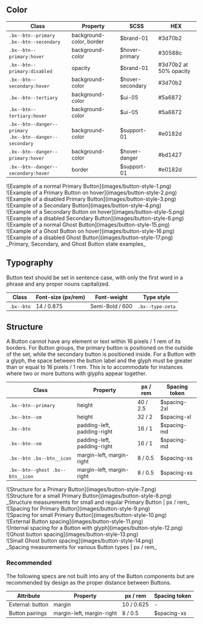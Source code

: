 ## Color

| Class                                                          | Property                 | SCSS                  | HEX                   |
|----------------------------------------------------------------|--------------------------|-----------------------|-----------------------|
| `.bx--btn--primary` </br> `.bx--btn--secondary`                | background-color, border | $brand-01             | #3d70b2               |
| `.bx--btn--primary:hover`                                      | background-color         | $hover-primary        | #30588c               |
| `.bx--btn--primary:disabled`                                   | opacity                  | $brand-01             | #3d70b2 at 50% opacity|
| `.bx--btn--secondary:hover`                                    | background-color         | $hover-secondary      | #3d70b2               |
| `.bx--btn--tertiary`                                           | background-color         | $ui-05                | #5a6872               |
| `.bx--btn--tertiary:hover`                                     | background-color         | $ui-05                | #5a6872               |
| `.bx--btn--danger--primary`</br> `.bx--btn--danger--secondary` | background-color         | $support-01           | #e0182d               |
| `.bx--btn--danger--primary:hover`                              | background-color         | $hover-danger         | #bd1427               |   
| `.bx--btn--danger--secondary:hover`                            | border                   | $support-01           | #e0182d               |


<div data-insert-component="ImageGrid">
  <div>
    ![Example of a normal Primary Button](images/button-style-1.png)
  </div>
  <div>
    ![Example of a Primary Button on hover](images/button-style-2.png)
  </div>
  <div>
    ![Example of a disabled Primary Button](images/button-style-3.png)
  </div>
  <div>
    ![Example of a Secondary Button](images/button-style-4.png)
  </div>
  <div>
    ![Example of a Secondary Button on hover](images/button-style-5.png)
  </div>
  <div>
    ![Example of a disabled Secondary Button](images/button-style-6.png)
  </div>
  <div>
    ![Example of a normal Ghost Button](images/button-style-15.png)
  </div>
  <div>
    ![Example of a Ghost Button on hover](images/button-style-16.png)
  </div>
  <div>
    ![Example of a disabled Ghost Button](images/button-style-17.png)
  </div>
</div>
_Primary, Secondary, and Ghost Button state examples_



## Typography

Button text should be set in sentence case, with only the first word in a phrase and any proper nouns capitalized.

| Class          | Font-size (px/rem) | Font-weight     | Type style       |
|----------------|--------------------|-----------------|------------------|
|`.bx--btn`      | 14 / 0.875         | Semi-Bold / 600 | `.bx--type-zeta` |

## Structure

A Button cannot have any element or text within 16 pixels / 1 rem of its borders. For Button groups, the primary button is positioned on the outside of the set, while the secondary button is positioned inside. For a Button with a glyph, the space between the button label and the glyph must be greater than or equal to 16 pixels / 1 rem. This is to accommodate for instances where two or more buttons with glyphs appear together.

| Class                           | Property                     | px / rem | Spacing token |
|---------------------------------|------------------------------|----------|---------------|
| `.bx--btn--primary`             | height                       | 40 / 2.5 | $spacing-2xl  |
| `.bx--btn--sm`                  | height                       | 32 / 2   | $spacing-xl   |
| `.bx--btn`                      | padding-left, padding-right  | 16 / 1   | $spacing-md   |
| `.bx--btn--sm`                  | padding-left, padding-right  | 16 / 1   | $spacing-md   |
| `.bx--btn .bx--btn__icon`       | margin-left, margin-right    | 8  / 0.5 | $spacing-xs   |
| `.bx--btn--ghost .bx--btn__icon`| margin-left, margin-right    | 8  / 0.5 | $spacing-xs   |




<div data-insert-component="ImageGrid">
  <div>
    ![Structure for a Primary Button](images/button-style-7.png)
  </div>
  <div>
    ![Structure for a small Primary Button](images/button-style-8.png)
  </div>
</div>
_Structure measurements for small and regular Primary Button | px / rem_


<div data-insert-component="ImageGrid">
  <div>
    ![Spacing for Primary Button](images/button-style-9.png)
  </div>
  <div>
    ![Spacing for small Primary Button](images/button-style-10.png)
  </div>
  <div>
    ![External Button spacing](images/button-style-11.png)
  </div>
  <div>
    ![Internal spacing for a Button with glyph](images/button-style-12.png)
  </div>
  <div>
  ![Ghost button spacing](images/button-style-13.png)
  </div>
  <div>
  ![Small Ghost button spacing](images/button-style-14.png)
  </div>
</div>
_Spacing measurements for various Button types | px / rem_

### Recommended

The following specs are not built into any of the Button components but are recommended by design as the proper distance between Buttons.

| Attribute                       | Property                  | px / rem  | Spacing token |
|---------------------------------|---------------------------|-----------|---------------|
| External: button                | margin                    | 10 / 0.625| -             |
| Button pairings                 | margin-left, margin-right | 8  / 0.5  | $spacing-xs   |

